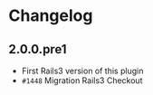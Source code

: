# Changelog

## 2.0.0.pre1

* First Rails3 version of this plugin
* `#1448` Migration Rails3 Checkout

